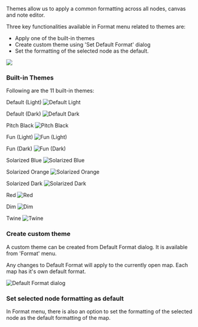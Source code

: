 Themes allow us to apply a common formatting across all nodes, canvas and note editor. 

Three key functionalities available in Format menu related to themes are:
- Apply one of the built-in themes
- Create custom theme using 'Set Default Format' dialog
- Set the formatting of the selected node as the default.

![](https://github.com/umaranis/MindMate/raw/master/Miscellaneous/Docs/theme/Format%20Menu%20Themes%20operation.png)

### Built-in Themes
Following are the 11 built-in themes:

Default (Light)
![Default Light](https://github.com/umaranis/MindMate/raw/master/Miscellaneous/Docs/theme/Theme_Default_Light.jpg)

Default (Dark)
![Default Dark](https://github.com/umaranis/MindMate/raw/master/Miscellaneous/Docs/theme/Theme_Default_Dark.jpg)

Pitch Black
![Pitch Black](https://github.com/umaranis/MindMate/raw/master/Miscellaneous/Docs/theme/Theme_Pitch_Black.jpg)

Fun (Light)
![Fun (Light)](https://github.com/umaranis/MindMate/raw/master/Miscellaneous/Docs/theme/Theme_Fun_Light.jpg)

Fun (Dark)
![Fun (Dark)](https://github.com/umaranis/MindMate/raw/master/Miscellaneous/Docs/theme/Theme_Fun_Dark.jpg)

Solarized Blue
![Solarized Blue](https://github.com/umaranis/MindMate/raw/master/Miscellaneous/Docs/theme/Theme_Solarized_blue.jpg)

Solarized Orange
![Solarized Orange](https://github.com/umaranis/MindMate/raw/master/Miscellaneous/Docs/theme/Theme_Solarized_Orange.jpg)

Solarized Dark
![Solarized Dark](https://github.com/umaranis/MindMate/raw/master/Miscellaneous/Docs/theme/Theme_Solarized_Dark.jpg)

Red
![Red](https://github.com/umaranis/MindMate/raw/master/Miscellaneous/Docs/theme/Theme_Red.jpg)

Dim
![Dim](https://github.com/umaranis/MindMate/raw/master/Miscellaneous/Docs/theme/Theme_Dim.jpg)

Twine
![Twine](https://github.com/umaranis/MindMate/raw/master/Miscellaneous/Docs/theme/Theme_Twine.jpg)

### Create custom theme
A custom theme can be created from Default Format dialog. It is available from 'Format' menu.

Any changes to Default Format will apply to the currently open map. Each map has it's own default format.

![Default Format dialog](https://github.com/umaranis/MindMate/raw/master/Miscellaneous/Docs/theme/Default%20Format%20dialog.png)


### Set selected node formatting as default

In Format menu, there is also an option to set the formatting of the selected node as the default formatting of the map.

